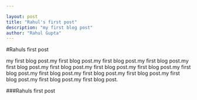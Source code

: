 ```yaml
---

layout: post
title: "Rahul's first post"
description: "my first blog post"
author: "Rahul Gupta"
---
```


#Rahuls first post

my first blog post.my first blog post.my first blog post.my first blog post.my first blog post.my first blog post.my first blog post.my first blog post.my first blog post.my first blog post.my first blog post.my first blog post.my first blog post.my first blog post.my first blog post.

###Rahuls first post
